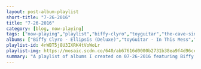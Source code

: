```yaml
---
layout: post-album-playlist
short-title: "7-26-2016"
title: "7-26-2016"
category: [blog, now-playing]
tags: ["now-playing","playlist","biffy-clyro","toyguitar","the-cave-singers","debbie-davies","billy-joel","the-wonder-years","chris-walla","band-of-horses","radiohead","converge"]
albums: ["Biffy Clyro - Ellipsis (Deluxe)","toyGuitar - In This Mess","The Cave Singers - Banshee","Debbie Davies - Round Every Corner","Billy Joel - The Stranger (Legacy Edition)","The Wonder Years - No Closer To Heaven","Chris Walla - Tape Loops","Band of Horses - Why Are You OK","Radiohead - A Moon Shaped Pool","Converge - You Fail Me Redux"]
playlist-id: 4rWBT5j8U3IXRK4tVoWoLr
playlist-img: https://mosaic.scdn.co/640/ab67616d0000b2731b38ea9f4d96ce1db5434403ab67616d0000b2733a572055f232572477ea17ecab67616d0000b273963be1c74644d5bdde0af350ab67616d0000b273b8ed0b38dac7a6d47d534799
summary: "A playlist of albums I created on 07-26-2016 featuring Biffy Clyro, toyGuitar, The Cave Singers, Debbie Davies, Billy Joel, The Wonder Years, Chris Walla, Band of Horses, Radiohead, and Converge"
---
```

